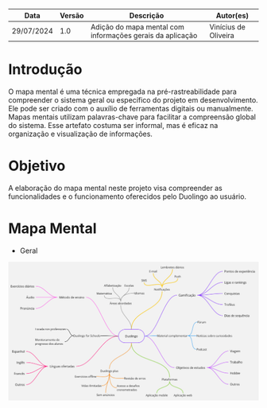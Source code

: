 | Data | Versão | Descrição | Autor(es) |
| ---- | ------ | --------- | --------- |
| 29/07/2024 | 1.0 | Adição do mapa mental com informações gerais da aplicação | Vinícius de Oliveira |

# Introdução
O mapa mental é uma técnica empregada na pré-rastreabilidade para compreender o sistema geral ou específico do projeto em desenvolvimento. Ele pode ser criado com o auxílio de ferramentas digitais ou manualmente. Mapas mentais utilizam palavras-chave para facilitar a compreensão global do sistema. Esse artefato costuma ser informal, mas é eficaz na organização e visualização de informações.

# Objetivo
A elaboração do mapa mental neste projeto visa compreender as funcionalidades e o funcionamento oferecidos pelo Duolingo ao usuário.

# Mapa Mental
- Geral

<img src="../assets/images/mapa-mental-geral.jpg">
